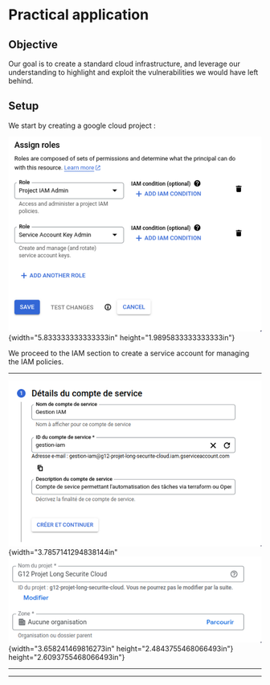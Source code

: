 # Practical application

## Objective

Our goal is to create a standard cloud infrastructure, and leverage our
understanding to highlight and exploit the vulnerabilities we would have
left behind.

## Setup

We start by creating a google cloud project :

![](media/image2.png){width="5.833333333333333in"
height="1.9895833333333333in"}

We proceed to the IAM section to create a service account for managing
the IAM policies.

  --------------------------------------------------------------------------------------------------------
  ![](media/image3.png){width="3.7857141294838144in"   ![](media/image1.png){width="3.658241469816273in"
  height="2.4843755468066493in"}                       height="2.6093755468066493in"}
  ---------------------------------------------------- ---------------------------------------------------

  --------------------------------------------------------------------------------------------------------
